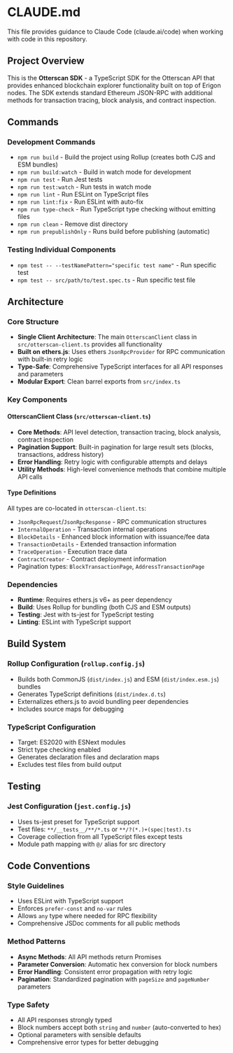 # CLAUDE.md

This file provides guidance to Claude Code (claude.ai/code) when working with code in this repository.

## Project Overview

This is the **Otterscan SDK** - a TypeScript SDK for the Otterscan API that provides enhanced blockchain explorer functionality built on top of Erigon nodes. The SDK extends standard Ethereum JSON-RPC with additional methods for transaction tracing, block analysis, and contract inspection.

## Commands

### Development Commands
- `npm run build` - Build the project using Rollup (creates both CJS and ESM bundles)
- `npm run build:watch` - Build in watch mode for development
- `npm run test` - Run Jest tests
- `npm run test:watch` - Run tests in watch mode
- `npm run lint` - Run ESLint on TypeScript files
- `npm run lint:fix` - Run ESLint with auto-fix
- `npm run type-check` - Run TypeScript type checking without emitting files
- `npm run clean` - Remove dist directory
- `npm run prepublishOnly` - Runs build before publishing (automatic)

### Testing Individual Components
- `npm test -- --testNamePattern="specific test name"` - Run specific test
- `npm test -- src/path/to/test.spec.ts` - Run specific test file

## Architecture

### Core Structure
- **Single Client Architecture**: The main `OtterscanClient` class in `src/otterscan-client.ts` provides all functionality
- **Built on ethers.js**: Uses ethers `JsonRpcProvider` for RPC communication with built-in retry logic
- **Type-Safe**: Comprehensive TypeScript interfaces for all API responses and parameters
- **Modular Export**: Clean barrel exports from `src/index.ts`

### Key Components

#### OtterscanClient Class (`src/otterscan-client.ts`)
- **Core Methods**: API level detection, transaction tracing, block analysis, contract inspection
- **Pagination Support**: Built-in pagination for large result sets (blocks, transactions, address history)
- **Error Handling**: Retry logic with configurable attempts and delays
- **Utility Methods**: High-level convenience methods that combine multiple API calls

#### Type Definitions
All types are co-located in `otterscan-client.ts`:
- `JsonRpcRequest`/`JsonRpcResponse` - RPC communication structures
- `InternalOperation` - Transaction internal operations
- `BlockDetails` - Enhanced block information with issuance/fee data
- `TransactionDetails` - Extended transaction information
- `TraceOperation` - Execution trace data
- `ContractCreator` - Contract deployment information
- Pagination types: `BlockTransactionPage`, `AddressTransactionPage`

### Dependencies
- **Runtime**: Requires ethers.js v6+ as peer dependency
- **Build**: Uses Rollup for bundling (both CJS and ESM outputs)
- **Testing**: Jest with ts-jest for TypeScript testing
- **Linting**: ESLint with TypeScript support

## Build System

### Rollup Configuration (`rollup.config.js`)
- Builds both CommonJS (`dist/index.js`) and ESM (`dist/index.esm.js`) bundles
- Generates TypeScript definitions (`dist/index.d.ts`)
- Externalizes ethers.js to avoid bundling peer dependencies
- Includes source maps for debugging

### TypeScript Configuration
- Target: ES2020 with ESNext modules
- Strict type checking enabled
- Generates declaration files and declaration maps
- Excludes test files from build output

## Testing

### Jest Configuration (`jest.config.js`)
- Uses ts-jest preset for TypeScript support
- Test files: `**/__tests__/**/*.ts` or `**/?(*.)+(spec|test).ts`
- Coverage collection from all TypeScript files except tests
- Module path mapping with `@/` alias for src directory

## Code Conventions

### Style Guidelines
- Uses ESLint with TypeScript support
- Enforces `prefer-const` and `no-var` rules
- Allows `any` type where needed for RPC flexibility
- Comprehensive JSDoc comments for all public methods

### Method Patterns
- **Async Methods**: All API methods return Promises
- **Parameter Conversion**: Automatic hex conversion for block numbers
- **Error Handling**: Consistent error propagation with retry logic
- **Pagination**: Standardized pagination with `pageSize` and `pageNumber` parameters

### Type Safety
- All API responses strongly typed
- Block numbers accept both `string` and `number` (auto-converted to hex)
- Optional parameters with sensible defaults
- Comprehensive error types for better debugging